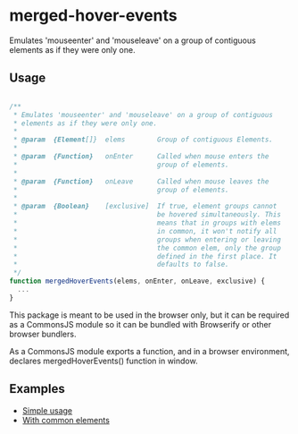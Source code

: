 merged-hover-events
===================

Emulates 'mouseenter' and 'mouseleave' on a group of contiguous elements as if
they were only one.

Usage
-----

```javascript

/**
 * Emulates 'mouseenter' and 'mouseleave' on a group of contiguous
 * elements as if they were only one.
 * 
 * @param  {Element[]}  elems        Group of contiguous Elements.
 * 
 * @param  {Function}   onEnter      Called when mouse enters the
 *                                   group of elements.
 * 
 * @param  {Function}   onLeave      Called when mouse leaves the
 *                                   group of elements.
 *
 * @param  {Boolean}    [exclusive]  If true, element groups cannot
 *                                   be hovered simultaneously. This
 *                                   means that in groups with elems
 *                                   in common, it won't notify all
 *                                   groups when entering or leaving
 *                                   the common elem, only the group
 *                                   defined in the first place. It
 *                                   defaults to false.
 */
function mergedHoverEvents(elems, onEnter, onLeave, exclusive) {
  ...
}

```

This package is meant to be used in the browser only, but it can be required as a
CommonsJS module so it can be bundled with Browserify or other browser bundlers.

As a CommonsJS module exports a function, and in a browser environment, declares
mergedHoverEvents() function in window.

Examples
--------

* [Simple usage](https://jsfiddle.net/Lrmdcvrk/10/)
* [With common elements](https://jsfiddle.net/bd0eporw/6/)